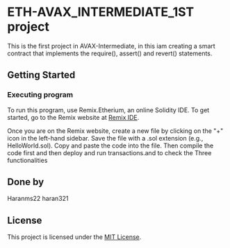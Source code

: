 # ETH-AVAX_INTERMEDIATE_1ST project

This is the first project in AVAX-Intermediate, in this iam creating a smart contract that implements the require(), assert() and revert() statements.

## Getting Started

### Executing program

To run this program,  use Remix.Etherium, an online Solidity IDE. To get started, go to the Remix website at [Remix IDE](https://remix.ethereum.org/).

Once you are on the Remix website, create a new file by clicking on the "+" icon in the left-hand sidebar. Save the file with a .sol extension (e.g., HelloWorld.sol). Copy and paste the code into the file.
Then compile the code first and then deploy and run transactions.and to check the Three functionalities

## Done by
Haranms22
haran321

## License

This project is licensed under the [MIT License](LICENSE).
